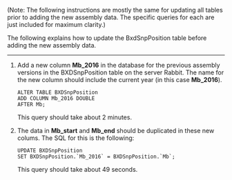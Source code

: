 (Note: The following instructions are mostly the same for updating all tables prior to adding the new assembly data. The specific queries for each are just included for maximum clarity.)

The following explains how to update the BxdSnpPosition table before adding the new assembly data.

___

1. Add a new column **Mb_2016** in the database for the previous assembly versions in the BXDSnpPosition table on the server Rabbit. The name for the new column should include the current year (in this case **Mb_2016**).

   ```
   ALTER TABLE BXDSnpPosition
   ADD COLUMN Mb_2016 DOUBLE
   AFTER Mb;
   ```

   This query should take about 2 minutes.

2. The data in **Mb_start** and **Mb_end** should be duplicated in these new colums. The SQL for this is the following:
   ```
   UPDATE BXDSnpPosition
   SET BXDSnpPosition.`Mb_2016` = BXDSnpPosition.`Mb`;
   ```

   This query should take about 49 seconds.
